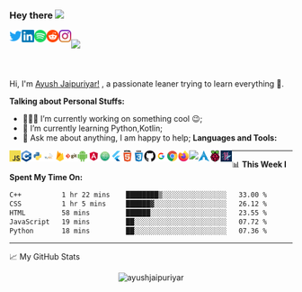 ### Hey there <img src="https://media.giphy.com/media/hvRJCLFzcasrR4ia7z/giphy.gif" width="25px">

<a href="https://twitter.com/ayushjaipuriyar">
  <img align="left" alt="Ayush Jaipuriyar | Twitter" width="22px" src="https://github.com/ayushjaipuriyar/ayushjaipuriyar/blob/master/assets/twitter.svg?raw=true" />
</a>
<a href="https://www.linkedin.com/in/ayush-jaipuriyar-3a8099158/">
  <img align="left" alt="Ayush's LinkedIN" width="22px" src="https://github.com/ayushjaipuriyar/ayushjaipuriyar/blob/master/assets/linkedin.svg?raw=true" />
</a>
<a href=https://open.spotify.com/user/nnxu3nl32dutxsr27xx8k780k">
  <img align="left" alt="Ayush's Spotify" width="22px" src="https://github.com/ayushjaipuriyar/ayushjaipuriyar/blob/master/assets/spotify.svg?raw=true" />
</a>
<a href="https://www.reddit.com/user/ayush_jaipuriyar/">
  <img align="left" alt="Ayush's Reddit" width="22px" src="https://github.com/ayushjaipuriyar/ayushjaipuriyar/blob/master/assets/reddit.svg?raw=true" />
</a>
<a href="https://www.instagram.com/ayushjaipuriyar/">
  <img align="left" alt="Ayush's Reddit" width="22px" src="https://github.com/ayushjaipuriyar/ayushjaipuriyar/blob/master/assets/instagram.svg?raw=true" />
</a>

![](https://visitor-badge.glitch.me/badge?page_id=ayushjaipuriyar.ayushjaipuriyar)
-------
<br>

Hi, I'm [Ayush Jaipuriyar!](https://ayushjaipuriyar.github.io/ayushjaipuriyar) , a passionate leaner trying to learn everything 🚀.
  
**Talking about Personal Stuffs:**

- 👨🏽‍💻 I’m currently working on something cool :wink:;
- 🌱 I’m currently learning Python,Kotlin; 
- 💬 Ask me about anything, I am happy to help;
**Languages and Tools:**  

<img align="left" height="20" src="https://raw.githubusercontent.com/github/explore/master/topics/javascript/javascript.png">
<img align="left" height="20" src="https://raw.githubusercontent.com/github/explore/master/topics/cpp/cpp.png">
<img align="left" height="20" src="https://raw.githubusercontent.com/github/explore/master/topics/python/python.png">
<img align="left" height="20" src="https://raw.githubusercontent.com/github/explore/master/topics/mysql/mysql.png">
<img align="left" height="20" src="https://raw.githubusercontent.com/github/explore/master/topics/firebase/firebase.png">
<img align="left" height="20" src="https://raw.githubusercontent.com/github/explore/master/topics/git/git.png">
<img align="left" height="20" src="https://raw.githubusercontent.com/github/explore/master/topics/android/android.png">
<img align="left" height="20" src="https://raw.githubusercontent.com/github/explore/master/topics/angular/angular.png">
<img align="left" height="20" src="https://raw.githubusercontent.com/github/explore/master/topics/atom/atom.png">
<img align="left" height="20" src="https://raw.githubusercontent.com/github/explore/master/topics/flutter/flutter.png">
<img align="left" height="20" src="https://raw.githubusercontent.com/github/explore/master/topics/html/html.png">
<img align="left" height="20" src="https://raw.githubusercontent.com/github/explore/master/topics/css/css.png">
<img align="left" height="20" src="https://raw.githubusercontent.com/github/explore/master/topics/github/github.png">
<img align="left" height="20" src="https://raw.githubusercontent.com/github/explore/master/topics/google/google.png">
<img align="left" height="20" src="https://raw.githubusercontent.com/github/explore/master/topics/chrome/chrome.png">
<img align="left" height="20" src="https://raw.githubusercontent.com/github/explore/master/topics/firefox/firefox.png">
<img align="left" height="20" src="https://raw.githubusercontent.com/github/explore/master/topics/visual-studio-cose/visual-studio-code.png">
<img align="left" height="20" src="https://raw.githubusercontent.com/github/explore/master/topics/archlinux/archlinux.png">
<img align="left" height="20" src="https://raw.githubusercontent.com/github/explore/master/topics/raspberry-pi/raspberry-pi.png">
<img align="left" height="20" src="https://raw.githubusercontent.com/github/explore/master/topics/hacktoberfest/hacktoberfest.png">

-------
📊 **This Week I Spent My Time On:**
<!--START_SECTION:waka-->
```text
C++          1 hr 22 mins    ████████▒░░░░░░░░░░░░░░░░   33.00 % 
CSS          1 hr 5 mins     ██████▓░░░░░░░░░░░░░░░░░░   26.12 % 
HTML         58 mins         ██████░░░░░░░░░░░░░░░░░░░   23.55 % 
JavaScript   19 mins         ██░░░░░░░░░░░░░░░░░░░░░░░   07.72 % 
Python       18 mins         ██░░░░░░░░░░░░░░░░░░░░░░░   07.36 % 
```
<!--END_SECTION:waka-->
-------
📈 My GitHub Stats

<p align="center"> <img src="https://github-readme-stats.vercel.app/api?username=ayushjaipuriyar&show_icons=true&theme=gotham" alt="ayushjaipuriyar" /></p>



